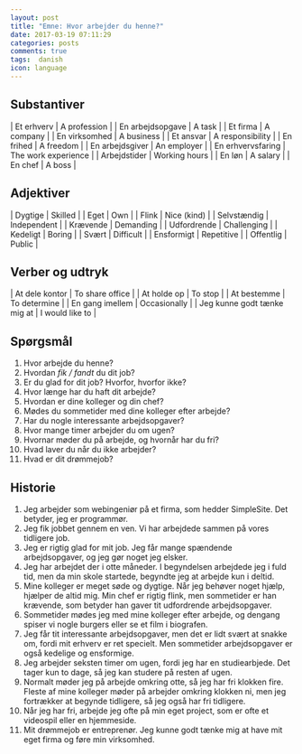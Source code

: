 ```yaml
---
layout: post
title: "Emne: Hvor arbejder du henne?"
date: 2017-03-19 07:11:29
categories: posts
comments: true
tags:  danish
icon: language
---
```


## Substantiver

| Et erhverv					| A profession				|
| En arbejdsopgave 		| A task	   					|
| Et firma				 		| A company						|
| En virksomhed		 		| A business						|
| Et ansvar				 		| A responsibility		|
| En frihed				 		| A freedom						|
| En arbejdsgiver			| An employer					|
| En erhvervsfaring		| The work experience	|
| Arbejdstider				| Working hours				|
| En løn							| A salary						|
| En chef							| A boss							|

## Adjektiver

| Dygtige        | Skilled 					|
| Eget					 | Own							|
| Flink					 | Nice (kind)			|
| Selvstændig		 | Independent			|
| Krævende			 | Demanding				|
| Udfordrende		 | Challenging			|
| Kedeligt			 | Boring						|
| Svært					 | Difficult				|
| Ensformigt		 | Repetitive				|
| Offentlig			 | Public						|

## Verber og udtryk

| At dele kontor 							| To share office	|
| At holde op									| To stop					|
| At bestemme		 							| To determine		|
| En gang imellem							| Occasionally		|
| Jeg kunne godt tænke mig at | I would like to	|

## Spørgsmål

1. Hvor arbejde du henne?
2. Hvordan *fik / fandt* du dit job?
3. Er du glad for dit job? Hvorfor, hvorfor ikke?
4. Hvor længe har du haft dit arbejde?
5. Hvordan er dine kolleger og din chef?
6. Mødes du sommetider med dine kolleger efter arbejde?
7. Har du nogle interessante arbejdsopgaver?
8. Hvor mange timer arbejder du om ugen?
9. Hvornar møder du på arbejde, og hvornår har du fri?
10. Hvad laver du når du ikke arbejder?
11. Hvad er dit drømmejob?

## Historie

1. Jeg arbejder som webingeniør på et firma, som hedder SimpleSite. Det betyder, jeg er programmør.
2. Jeg fik jobbet gennem en ven. Vi har arbejdede sammen på vores tidligere job.
3. Jeg er rigtig glad for mit job. Jeg får mange spændende arbejdsopgaver, og jeg gør noget jeg elsker.
4. Jeg har arbejdet der i otte måneder. I begyndelsen arbejdede jeg i fuld tid, men da min skole startede, begyndte jeg at arbejde kun i deltid.
5. Mine kolleger er meget søde og dygtige. Når jeg behøver noget hjælp, hjælper de altid mig. Min chef er rigtig flink, men sommetider er han krævende, som betyder han gaver tit udfordrende arbejdsopgaver.
6. Sommetider mødes jeg med mine kolleger efter arbejde, og dengang spiser vi nogle burgers eller se et film i biografen.
7. Jeg får tit interessante arbejdsopgaver, men det er lidt svært at snakke om, fordi mit erhverv er ret specielt. Men sommetider arbejdsopgaver er også kedelige og ensformige.
8. Jeg arbejder seksten timer om ugen, fordi jeg har en studiearbjede. Det tager kun to dage, så jeg kan studere på resten af ugen.
9. Normalt møder jeg på arbejde omkring otte, så jeg har fri klokken fire. Fleste af mine kolleger møder på arbejder omkring klokken ni, men jeg fortrækker at begynde tidligere, så jeg også har fri tidligere.
10. Når jeg har fri, arbejde jeg ofte på min eget  project, som er ofte et videospil eller en hjemmeside.
11. Mit drømmejob er entreprenør. Jeg kunne godt tænke mig at have mit eget firma og føre min virksomhed. 
